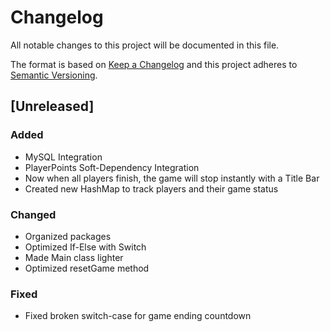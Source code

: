 # Changelog

All notable changes to this project will be documented in this file.

The format is based on [Keep a Changelog](https://keepachangelog.com/) and this project adheres to [Semantic Versioning](https://semver.org/).

## [Unreleased]
### Added
- MySQL Integration
- PlayerPoints Soft-Dependency Integration
- Now when all players finish, the game will stop instantly with a Title Bar
- Created new HashMap to track players and their game status

### Changed
- Organized packages
- Optimized If-Else with Switch
- Made Main class lighter
- Optimized resetGame method

### Fixed
- Fixed broken switch-case for game ending countdown

